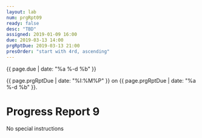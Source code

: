 ```yaml
---
layout: lab
num: prgRpt09
ready: false
desc: "TBD"
assigned: 2019-01-09 16:00
due: 2019-03-13 14:00
prgRptDue: 2019-03-13 21:00
presOrder: "start with 4rd, ascending"
---
```


{{ page.due | date: "%a %-d %b" }}

{{ page.prgRptDue | date: "%I:%M%P" }} on {{ page.prgRptDue | date: "%a %-d %b" }}. 

# Progress Report 9

No special instructions